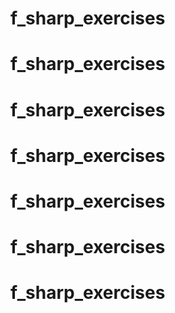 # f_sharp_exercises
# f_sharp_exercises
# f_sharp_exercises
# f_sharp_exercises
# f_sharp_exercises
# f_sharp_exercises
# f_sharp_exercises
